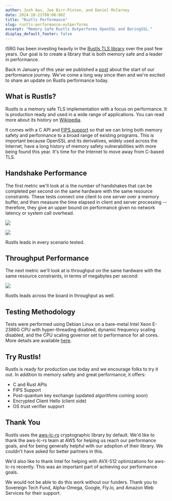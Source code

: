 ```yaml
---
author: Josh Aas, Joe Birr-Pixton, and Daniel McCarney
date: 2024-10-21T00:00:00Z
title: "Rustls Performance"
slug: rustls-performance-outperforms
excerpt: "Memory Safe Rustls Outperforms OpenSSL and BoringSSL."
display_default_footer: false
---
```


ISRG has been investing heavily in the [Rustls TLS library](https://github.com/rustls/rustls) over the past few years. Our goal is to create a library that is both memory safe and a leader in performance.

Back in January of this year we published a [post](https://www.memorysafety.org/blog/rustls-performance/) about the start of our performance journey. We've come a long way since then and we're excited to share an update on Rustls performance today.

## What is Rustls?

Rustls is a memory safe TLS implementation with a focus on performance. It is production ready and used in a wide range of applications. You can read more about its history on [Wikipedia](https://en.wikipedia.org/wiki/Rustls).

It comes with a C API and [FIPS support](https://www.memorysafety.org/blog/rustls-with-aws-crypto-back-end-and-fips/) so that we can bring both memory safety and performance to a broad range of existing programs. This is important because OpenSSL and its derivatives, widely used across the Internet, have a long history of memory safety vulnerabilities with more being found this year. It's time for the Internet to move away from C-based TLS.

## Handshake Performance

The first metric we'll look at is the number of handshakes that can be completed per second on the same hardware with the same resource constraints. These tests connect one client to one server over a memory buffer, and then measure the time elapsed in client and server processing -- therefore, they give an upper bound on performance given no network latency or system call overhead.

![](/images/blog/blog-2024-10-22-chart1.png)

![](/images/blog/blog-2024-10-22-chart2.png)

Rustls leads in every scenario tested.

## Throughput Performance

The next metric we'll look at is throughput on the same hardware with the same resource constraints, in terms of megabytes per second:

![](/images/blog/blog-2024-10-22-chart3.png)

Rustls leads across the board in throughput as well.

## Testing Methodology

Tests were performed using Debian Linux on a bare-metal Intel Xeon E-2386G CPU with hyper-threading disabled, dynamic frequency scaling disabled, and the CPU scaling governor set to performance for all cores. More details are available [here](https://gist.github.com/ctz/deaab7601f20831d0f9d4bf5f3ac734a).

## Try Rustls!

Rustls is ready for production use today and we encourage folks to try it out. In addition to memory safety and great performance, it offers:

* C and Rust APIs
* FIPS Support
* Post-quantum key exchange (updated algorithms coming soon)
* Encrypted Client Hello (client side)
* OS trust verifier support



## Thank You

Rustls uses the [aws-lc-rs](https://github.com/aws/aws-lc-rs) cryptographic library by default. We'd like to thank the aws-lc-rs team at AWS for helping us reach our performance goals, and for being generally helpful with our adoption of their library. We couldn't have asked for better partners in this.

We'd also like to thank Intel for helping with AVX-512 optimizations for aws-lc-rs recently. This was an important part of achieving our performance goals.

We would not be able to do this work without our funders. Thank you to Sovereign Tech Fund, Alpha-Omega, Google, Fly.io, and Amazon Web Services for their support.